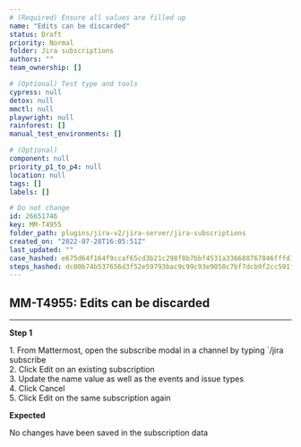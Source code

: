 ```yaml
---
# (Required) Ensure all values are filled up
name: "Edits can be discarded"
status: Draft
priority: Normal
folder: Jira subscriptions
authors: ""
team_ownership: []

# (Optional) Test type and tools
cypress: null
detox: null
mmctl: null
playwright: null
rainforest: []
manual_test_environments: []

# (Optional)
component: null
priority_p1_to_p4: null
location: null
tags: []
labels: []

# Do not change
id: 26651746
key: MM-T4955
folder_path: plugins/jira-v2/jira-server/jira-subscriptions
created_on: "2022-07-28T16:05:51Z"
last_updated: ""
case_hashed: e675d64f164f9ccaf65cd3b21c298f8b7bbf4531a336688767846fffd126bafb3bf8dc094cd2fe6cbd734ce437af57c7
steps_hashed: dc00b74b537656d3f52e59793bac9c99c93e9050c7bf7dcb9f2cc591f43c8411abccc577b528feaf9b488fa30225ace5
---
```


## MM-T4955: Edits can be discarded

---

**Step 1**

1\. From Mattermost, open the subscribe modal in a channel by typing \`/jira subscribe\
2\. Click Edit on an existing subscription\
3\. Update the name value as well as the events and issue types\
4\. Click Cancel\
5\. Click Edit on the same subscription again

**Expected**

No changes have been saved in the subscription data
